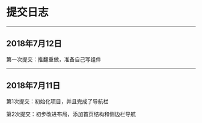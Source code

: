 # 提交日志

---

## 2018年7月12日

第一次提交：推翻重做，准备自己写组件

---

## 2018年7月11日

第1次提交：初始化项目，并且完成了导航栏

第2次提交：初步改进布局，添加首页结构和侧边栏导航